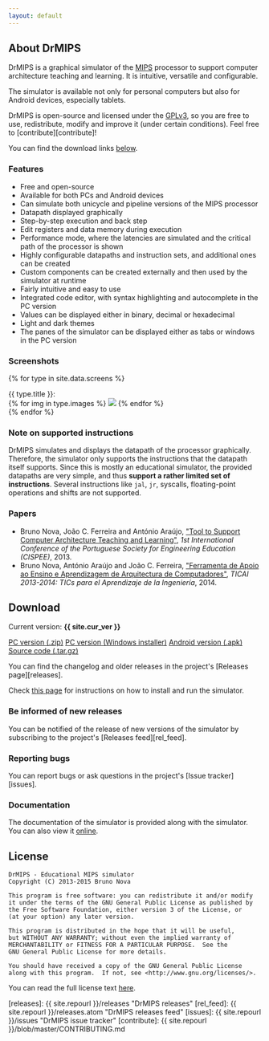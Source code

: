 ```yaml
---
layout: default
---
```


## About DrMIPS

DrMIPS is a graphical simulator of the [MIPS][MIPS] processor to support computer
architecture teaching and learning. It is intuitive, versatile and configurable.

The simulator is available not only for personal computers but also for Android
devices, especially tablets.

DrMIPS is open-source and licensed under the [GPLv3][gpl3], so you are free to
use, redistribute, modify and improve it (under certain conditions). Feel free
to [contribute][contribute]!

You can find the download links [below](#download).


### Features

*   Free and open-source
*   Available for both PCs and Android devices
*   Can simulate both unicycle and pipeline versions of the MIPS processor
*   Datapath displayed graphically
*   Step-by-step execution and back step
*   Edit registers and data memory during execution
*   Performance mode, where the latencies are simulated and the critical path of
    the processor is shown
*   Highly configurable datapaths and instruction sets, and additional ones can
    be created
*   Custom components can be created externally and then used by the simulator
    at runtime
*   Fairly intuitive and easy to use
*   Integrated code editor, with syntax highlighting and autocomplete in the PC
    version
*   Values can be displayed either in binary, decimal or hexadecimal
*   Light and dark themes
*   The panes of the simulator can be displayed either as tabs or windows in the
    PC version


### Screenshots

{% for type in site.data.screens %}
  <div id="{{ type.id }}">
    {{ type.title }}:<br />
    {% for img in type.images %}
      <a href="images/screens/{{ img.file }}" title="{{ img.desc }}"><img src="images/thumbs/{{ img.file }}" /></a>
    {% endfor %}
  </div>
{% endfor %}


### Note on supported instructions

DrMIPS simulates and displays the datapath of the processor graphically.
Therefore, the simulator only supports the instructions that the datapath itself
supports.
Since this is mostly an educational simulator, the provided datapaths are very
simple, and thus **support a rather limited set of instructions**.
Several instructions like `jal`, `jr`, syscalls, floating-point operations
and shifts are not supported.


### Papers

*   Bruno Nova, João C. Ferreira and António Araújo,
    ["Tool to Support Computer Architecture Teaching and Learning"][paper_cispee],
    *1st International Conference of the Portuguese Society for Engineering Education (CISPEE)*,
    2013.
*   Bruno Nova, António Araújo and João C. Ferreira,
    ["Ferramenta de Apoio ao Ensino e Aprendizagem de Arquitectura de Computadores"][paper_ticai],
    *TICAI 2013-2014: TICs para el Aprendizaje de la Ingeniería*,
    2014.


## Download

Current version: **{{ site.cur_ver }}**

<div id="download_buttons">
  <a id="download_pc" href="{{ site.repourl }}/releases/download/{{ site.cur_ver }}/DrMIPS_{{ site.cur_ver }}.zip">PC version (.zip)</a>
  <a id="download_pc_setup" href="{{ site.repourl }}/releases/download/{{ site.cur_ver }}/DrMIPS_{{ site.cur_ver }}_setup.exe">PC version (Windows installer)</a>
  <a id="download_android" href="{{ site.repourl }}/releases/download/{{ site.cur_ver }}/DrMIPS_{{ site.cur_ver }}.apk">Android version (.apk)</a>
  <a id="download_source" href="{{ site.repourl }}/releases/download/{{ site.cur_ver }}/DrMIPS_{{ site.cur_ver }}.tar.gz">Source code (.tar.gz)</a>
</div>

You can find the changelog and older releases in the project's
[Releases page][releases].

Check [this page][install] for instructions on how to install and run the
simulator.


### Be informed of new releases

You can be notified of the release of new versions of the simulator by
subscribing to the project's [Releases feed][rel_feed].


### Reporting bugs

You can report bugs or ask questions in the project's [Issue tracker][issues].


### Documentation

The documentation of the simulator is provided along with the simulator.
You can also view it [online][documentation].


## License

    DrMIPS - Educational MIPS simulator
    Copyright (C) 2013-2015 Bruno Nova

    This program is free software: you can redistribute it and/or modify
    it under the terms of the GNU General Public License as published by
    the Free Software Foundation, either version 3 of the License, or
    (at your option) any later version.

    This program is distributed in the hope that it will be useful,
    but WITHOUT ANY WARRANTY; without even the implied warranty of
    MERCHANTABILITY or FITNESS FOR A PARTICULAR PURPOSE.  See the
    GNU General Public License for more details.

    You should have received a copy of the GNU General Public License
    along with this program.  If not, see <http://www.gnu.org/licenses/>.

You can read the full license text [here][gpl3].



[paper_cispee]: papers/cispee13_24.pdf "Paper: Tool to Support Computer Architecture Teaching and Learning"
[paper_ticai]: papers/ticai13-14_cap2.pdf "Paper: Ferramenta de Apoio ao Ensino e Aprendizagem de Arquitectura de Computadores"
[install]: install/ "Installation instructions"
[releases]: {{ site.repourl }}/releases "DrMIPS releases"
[rel_feed]: {{ site.repourl }}/releases.atom "DrMIPS releases feed"
[issues]: {{ site.repourl }}/issues "DrMIPS issue tracker"
[contribute]: {{ site.repourl }}/blob/master/CONTRIBUTING.md

[MIPS]: http://en.wikipedia.org/wiki/MIPS_architecture "MIPS architecture - Wikipedia"
[gpl3]: http://www.gnu.org/licenses/gpl-3.0.html "GNU General Public License v3"
[documentation]: https://cdn.rawgit.com/brunonova/drmips/v2.0.3/doc/manuals/index.html "DrMIPS - Documentation"
